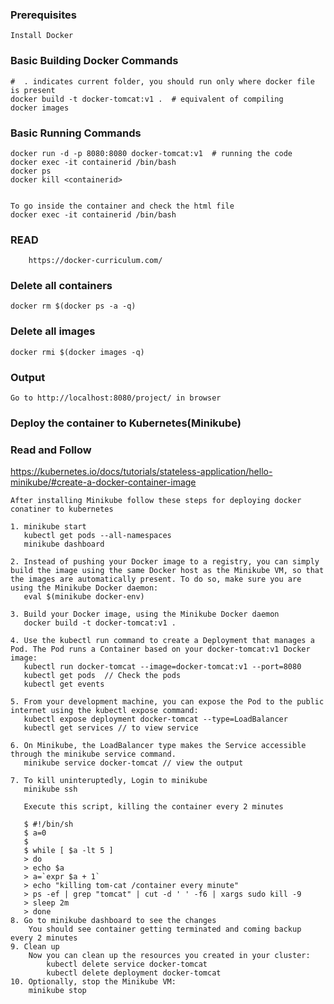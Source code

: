 ### Prerequisites
    Install Docker
    
### Basic Building Docker Commands 
	#  . indicates current folder, you should run only where docker file is present
	docker build -t docker-tomcat:v1 .  # equivalent of compiling
	docker images
	
### Basic Running Commands	
	docker run -d -p 8080:8080 docker-tomcat:v1  # running the code
	docker exec -it containerid /bin/bash  
	docker ps  
	docker kill <containerid>
	
	
	To go inside the container and check the html file 
	docker exec -it containerid /bin/bash
### READ 
        https://docker-curriculum.com/	
        
        


### Delete all containers
    docker rm $(docker ps -a -q)
### Delete all images
    docker rmi $(docker images -q)


### Output

    Go to http://localhost:8080/project/ in browser
    
    
### Deploy the container to Kubernetes(Minikube)

### Read and Follow
   https://kubernetes.io/docs/tutorials/stateless-application/hello-minikube/#create-a-docker-container-image
    
    After installing Minikube follow these steps for deploying docker conatiner to kubernetes
    
    1. minikube start
       kubectl get pods --all-namespaces
       minikube dashboard 
    
    2. Instead of pushing your Docker image to a registry, you can simply build the image using the same Docker host as the Minikube VM, so that the images are automatically present. To do so, make sure you are using the Minikube Docker daemon:
       eval $(minikube docker-env)
    
    3. Build your Docker image, using the Minikube Docker daemon
       docker build -t docker-tomcat:v1 .
    
    4. Use the kubectl run command to create a Deployment that manages a Pod. The Pod runs a Container based on your docker-tomcat:v1 Docker image:
       kubectl run docker-tomcat --image=docker-tomcat:v1 --port=8080
       kubectl get pods  // Check the pods
       kubectl get events

    5. From your development machine, you can expose the Pod to the public internet using the kubectl expose command:
       kubectl expose deployment docker-tomcat --type=LoadBalancer
       kubectl get services // to view service 
    
    6. On Minikube, the LoadBalancer type makes the Service accessible through the minikube service command.
       minikube service docker-tomcat // view the output

    7. To kill uninteruptedly, Login to minikube
       minikube ssh
       
       Execute this script, killing the container every 2 minutes
       
       $ #!/bin/sh
       $ a=0
       $ 
       $ while [ $a -lt 5 ]
       > do
       > echo $a
       > a=`expr $a + 1`
       > echo "killing tom-cat /container every minute"
       > ps -ef | grep "tomcat" | cut -d ' ' -f6 | xargs sudo kill -9
       > sleep 2m
       > done
    8. Go to minikube dashboard to see the changes
        You should see container getting terminated and coming backup every 2 minutes
    9. Clean up
        Now you can clean up the resources you created in your cluster:
            kubectl delete service docker-tomcat
            kubectl delete deployment docker-tomcat 
    10. Optionally, stop the Minikube VM:
        minikube stop
